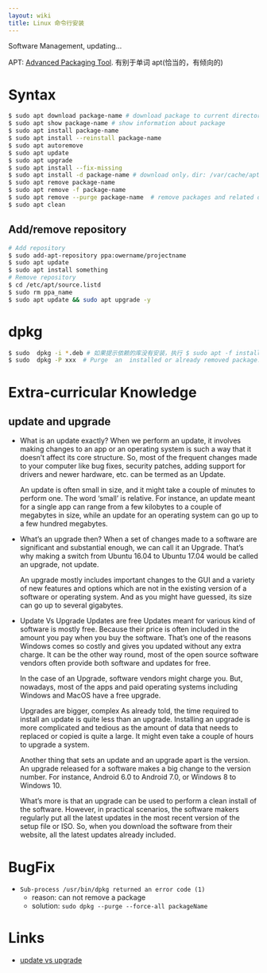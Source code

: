 ```yaml
---
layout: wiki
title: Linux 命令行安装
---
```


Software Management, updating...

APT: [Advanced Packaging Tool](https://help.ubuntu.com/lts/serverguide/apt.html). 有别于单词 apt(恰当的，有倾向的)

# Syntax

```bash
$ sudo apt download package-name # download package to current directory
$ sudo apt show package-name # show information about package
$ sudo apt install package-name
$ sudo apt install --reinstall package-name
$ sudo apt autoremove
$ sudo apt update
$ sudo apt upgrade 
$ sudo apt install --fix-missing
$ sudo apt install -d package-name # download only，dir: /var/cache/apt/archives
$ sudo apt remove package-name 
$ sudo apt remove -f package-name 
$ sudo apt remove --purge package-name  # remove packages and related dependence
$ sudo apt clean  
```
## Add/remove repository

```bash
# Add repository
$ sudo add-apt-repository ppa:owername/projectname
$ sudo apt update
$ sudo apt install something
# Remove repository
$ cd /etc/apt/source.listd
$ sudo rm ppa_name
$ sudo apt update && sudo apt upgrade -y
```
# dpkg
```bash
$ sudo  dpkg -i *.deb # 如果提示依赖的库没有安装，执行 $ sudo apt -f install  # 更新依赖包
$ sudo  dpkg -P xxx  # Purge  an  installed or already removed package. This removes everything, including conffiles. 
```


# Extra-curricular Knowledge 

## update and upgrade 

- What is an update exactly?
  When we perform an update, it involves making changes to an app or an operating system is such a way that it doesn’t affect its core structure. So, most of the frequent changes made to your computer like bug fixes, security patches, adding support for drivers and newer hardware, etc. can be termed as an Update.
  
  An update is often small in size, and it might take a couple of minutes to perform one. The word ‘small’ is relative. For instance, an update meant for a single app can range from a few kilobytes to a couple of megabytes in size, while an update for an operating system can go up to a few hundred megabytes.
  
- What’s an upgrade then?
  When a set of changes made to a software are significant and substantial enough, we can call it an Upgrade. That’s why making a switch from Ubuntu 16.04 to Ubuntu 17.04 would be called an upgrade, not update.
  
  An upgrade mostly includes important changes to the GUI and a variety of new features and options which are not in the existing version of a software or operating system. And as you might have guessed, its size can go up to several gigabytes.

- Update Vs Upgrade
  Updates are free
  Updates meant for various kind of software is mostly free. Because their price is often included in the amount you pay when you buy the software. That’s one of the reasons Windows comes so costly and gives you updated without any extra charge. It can be the other way round, most of the open source software vendors often provide both software and updates for free.
  
  In the case of an Upgrade, software vendors might charge you. But, nowadays, most of the apps and paid operating systems including Windows and MacOS have a free upgrade.
  
  Upgrades are bigger, complex
  As already told, the time required to install an update is quite less than an upgrade. Installing an upgrade is more complicated and tedious as the amount of data that needs to replaced or copied is quite a large. It might even take a couple of hours to upgrade a system.
  
  Another thing that sets an update and an upgrade apart is the version. An upgrade released for a software makes a big change to the version number. For instance, Android 6.0 to Android 7.0, or Windows 8 to Windows 10.
  
  What’s more is that an upgrade can be used to perform a clean install of the software. However, in practical scenarios, the software makers regularly put all the latest updates in the most recent version of the setup file or ISO. So, when you download the software from their website, all the latest updates already included.
  
# BugFix
- `Sub-process /usr/bin/dpkg returned an error code (1)`
  - reason: can not remove a package
  - solution: `sudo dpkg --purge --force-all packageName`


# Links

- [update vs upgrade](https://fossbytes.com/whats-the-difference-between-update-and-upgrade/)
